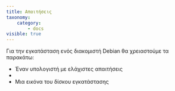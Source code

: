 ```yaml
---
title: Απαιτήσεις
taxonomy:
    category:
        - docs
visible: true
---
```


Για την εγκατάσταση ενός διακομιστή Debian θα χρειαστούμε τα παρακάτω:
* Έναν υπολογιστή με ελάχιστες απαιτήσεις
* 
* Μια εικόνα του δίσκου εγκατάστασης